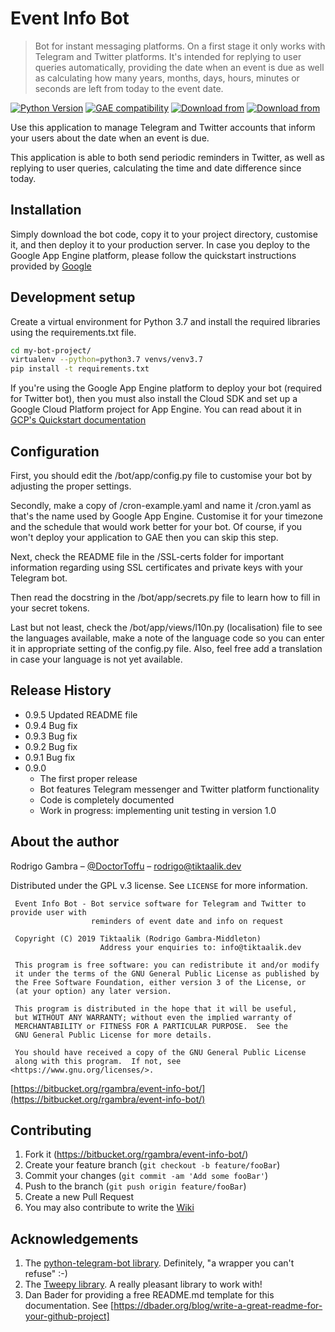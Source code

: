 # Event Info Bot
> Bot for instant messaging platforms. On a first stage it only works with Telegram and Twitter platforms.
It's intended for replying to user queries automatically, providing the date when an event is due as well as 
calculating how many years, months, days, hours, minutes or seconds are left from today to the event date.

[![Python Version][python-image]][python-url]
[![GAE compatibility][gae-image]][gae-url]
[![Download from][bot-downloads-image]][bot-downloads-url]
[![Download from][bot-github-downloads-image]][bot-github-downloads-url]

Use this application to manage Telegram and Twitter accounts that inform your users about the date when an event is due. 

This application is able to both send periodic reminders in Twitter, as well as replying to user queries, calculating 
the time and date difference since today.


## Installation

Simply download the bot code, copy it to your project directory, customise it, and then deploy it to your production server. In case 
you deploy to the Google App Engine platform, please follow the quickstart instructions provided by 
[Google](https://cloud.google.com/appengine/docs/standard/python3/quickstart)

## Development setup

Create a virtual environment for Python 3.7 and install the 
required libraries using the requirements.txt file.

```sh
cd my-bot-project/
virtualenv --python=python3.7 venvs/venv3.7
pip install -t requirements.txt
```

If you're using the Google App Engine platform to deploy your bot (required for Twitter bot), then you must also 
install the Cloud SDK and set up a Google Cloud Platform project for App Engine. You can read about it in 
[GCP's Quickstart documentation](https://cloud.google.com/appengine/docs/standard/python3/quickstart)

## Configuration

First, you should edit the /bot/app/config.py file to customise your bot by adjusting the proper settings.

Secondly, make a copy of /cron-example.yaml and name it /cron.yaml as that's the name used by Google App Engine. Customise it 
for your timezone and the schedule that would work better for your bot. Of course, if you won't deploy your application 
to GAE then you can skip this step.

Next, check the README file in the /SSL-certs folder for important information regarding using SSL certificates and 
private keys with your Telegram bot.

Then read the docstring in the /bot/app/secrets.py file to learn how to fill in your secret tokens.

Last but not least, check the /bot/app/views/l10n.py (localisation) file to see the languages available, make a note of 
the language code so you can enter it in appropriate setting of the config.py file. Also, feel free add a translation 
in case your language is not yet available.

## Release History

* 0.9.5 Updated README file
* 0.9.4 Bug fix
* 0.9.3 Bug fix
* 0.9.2 Bug fix
* 0.9.1 Bug fix
* 0.9.0
    * The first proper release
    * Bot features Telegram messenger and Twitter platform functionality
    * Code is completely documented
    * Work in progress: implementing unit testing in version 1.0

## About the author

Rodrigo Gambra – [@DoctorToffu](https://twitter.com/DoctorToffu) – rodrigo@tiktaalik.dev

Distributed under the GPL v.3 license. See ``LICENSE`` for more information.

     Event Info Bot - Bot service software for Telegram and Twitter to provide user with
                      reminders of event date and info on request
    
     Copyright (C) 2019 Tiktaalik (Rodrigo Gambra-Middleton)
                        Address your enquiries to: info@tiktaalik.dev

     This program is free software: you can redistribute it and/or modify
     it under the terms of the GNU General Public License as published by
     the Free Software Foundation, either version 3 of the License, or
     (at your option) any later version.

     This program is distributed in the hope that it will be useful,
     but WITHOUT ANY WARRANTY; without even the implied warranty of
     MERCHANTABILITY or FITNESS FOR A PARTICULAR PURPOSE.  See the
     GNU General Public License for more details.

     You should have received a copy of the GNU General Public License
     along with this program.  If not, see <https://www.gnu.org/licenses/>.


[https://bitbucket.org/rgambra/event-info-bot/](https://bitbucket.org/rgambra/event-info-bot/)

## Contributing

1. Fork it (<https://bitbucket.org/rgambra/event-info-bot/>)
2. Create your feature branch (`git checkout -b feature/fooBar`)
3. Commit your changes (`git commit -am 'Add some fooBar'`)
4. Push to the branch (`git push origin feature/fooBar`)
5. Create a new Pull Request
6. You may also contribute to write the [Wiki][wiki]

## Acknowledgements

1. The [python-telegram-bot library](https://github.com/python-telegram-bot/python-telegram-bot).
 Definitely, "a wrapper you can't refuse" :-)
2. The [Tweepy library](https://github.com/tweepy/tweepy). A really pleasant library to work with!
3. Dan Bader for providing a free README.md template for this documentation. 
See [https://dbader.org/blog/write-a-great-readme-for-your-github-project]

<!-- Markdown link & img dfn's -->
[python-image]: https://img.shields.io/badge/python-3.7-blue
[python-url]: https://www.python.org/downloads/release/python-370/
[gae-image]: https://img.shields.io/badge/Google%20App%20Engine-Python%203%20(standard)-brightgreen
[gae-url]: https://cloud.google.com/appengine/docs/standard/python3/runtime
[bot-downloads-image]: https://img.shields.io/badge/Download%20from-BitBucket-orange
[bot-github-downloads-image]: https://img.shields.io/badge/Download%20from-GitHub-orange
[bot-downloads-url]: https://bitbucket.org/rgambra/event-info-bot/downloads/?tab=downloads
[bot-github-downloads-url]: https://github.com/doctortoffu/Event-Info-Bot
[wiki]: https://bitbucket.org/rgambra/event-info-bot/wiki/
